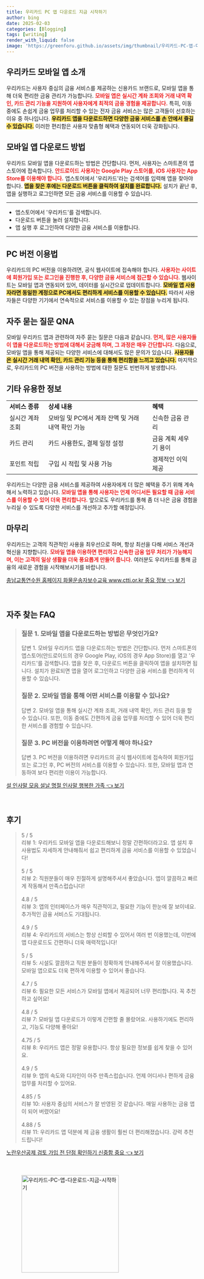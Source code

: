 ```yaml
---
title: 우리카드 PC 앱 다운로드 지금 시작하기
author: bing
date: 2025-02-03
categories: [Blogging]
tags: [writing]
render_with_liquid: false
image: 'https://greenforu.github.io/assets/img/thumbnail/우리카드-PC-앱-다운로드-지금-시작하기.webp'
---
```



<h2 id='우리카드 모바일 앱 소개'>우리카드 모바일 앱 소개</h2>

<p>우리카드는 사용자 중심의 금융 서비스를 제공하는 신용카드 브랜드로, 모바일 앱을 통해 더욱 편리한 금융 관리가 가능합니다. <b><span style="color: #ee2323;">모바일 앱은 실시간 계좌 조회와 거래 내역 확인, 카드 관리 기능을 지원하여 사용자에게 최적의 금융 경험을 제공합니다.</span></b> 특히, 이동 중에도 손쉽게 금융 업무를 처리할 수 있는 전자 금융 서비스는 많은 고객들이 선호하는 이유 중 하나입니다. <b><span style="background-color: #ffe066;">우리카드 앱을 다운로드하면 다양한 금융 서비스를 손 안에서 즐길 수 있습니다.</span></b> 이러한 편리함은 사용자 맞춤형 혜택과 연동되어 더욱 강화됩니다.</p>

<h2 id='모바일 앱 다운로드 방법'>모바일 앱 다운로드 방법</h2>

<p>우리카드 모바일 앱을 다운로드하는 방법은 간단합니다. 먼저, 사용자는 스마트폰의 앱스토어에 접속합니다. <b><span style="color: #ee2323;">안드로이드 사용자는 Google Play 스토어를, iOS 사용자는 App Store를 이용해야 합니다.</span></b> 앱스토어에서 '우리카드'라는 검색어를 입력해 앱을 찾아야 합니다. <b><span style="background-color: #ffe066;">앱을 찾은 후에는 다운로드 버튼을 클릭하여 설치를 완료합니다.</span></b> 설치가 끝난 후, 앱을 실행하고 로그인하면 모든 금융 서비스를 이용할 수 있습니다.</p>

<hr />

<ul>
    <li>앱스토어에서 '우리카드'를 검색합니다.</li>
    <li>다운로드 버튼을 눌러 설치합니다.</li>
    <li>앱 실행 후 로그인하여 다양한 금융 서비스를 이용합니다.</li>
</ul>

<hr />

<h2 id='PC 버전 이용법'>PC 버전 이용법</h2>

<p>우리카드의 PC 버전을 이용하려면, 공식 웹사이트에 접속해야 합니다. <b><span style="color: #ee2323;">사용자는 사이트에 회원가입 또는 로그인을 진행한 후, 다양한 금융 서비스에 접근할 수 있습니다.</span></b> 웹사이트는 모바일 앱과 연동되어 있어, 데이터를 실시간으로 업데이트합니다. <b><span style="background-color: #ffe066;">모바일 앱 사용자라면 동일한 계정으로 PC에서도 편리하게 서비스를 이용할 수 있습니다.</span></b> 따라서 사용자들은 다양한 기기에서 연속적으로 서비스를 이용할 수 있는 장점을 누리게 됩니다.</p>

<h2 id='자주 묻는 질문 QNA'>자주 묻는 질문 QNA</h2>

<p>모바일 우리카드 앱과 관련하여 자주 묻는 질문은 다음과 같습니다. <b><span style="color: #ee2323;">먼저, 많은 사용자들이 앱을 다운로드하는 방법에 대해서 궁금해 하며, 그 과정은 매우 간단합니다.</span></b> 다음으로, 모바일 앱을 통해 제공되는 다양한 서비스에 대해서도 많은 문의가 있습니다. <b><span style="background-color: #ffe066;">사용자들은 실시간 거래 내역 확인, 카드 관리 기능 등을 통해 편리함을 느끼고 있습니다.</span></b> 마지막으로, 우리카드의 PC 버전을 사용하는 방법에 대한 질문도 빈번하게 발생합니다.</p>

<h2 id='기타 유용한 정보'>기타 유용한 정보</h2>

<table>
    <tr>
        <td><b>서비스 종류</b></td>
        <td><b>상세 내용</b></td>
        <td><b>혜택</b></td>
    </tr>
    <tr>
        <td>실시간 계좌 조회</td>
        <td>모바일 및 PC에서 계좌 잔액 및 거래 내역 확인 가능</td>
        <td>신속한 금융 관리</td>
    </tr>
    <tr>
        <td>카드 관리</td>
        <td>카드 사용한도, 결제 일정 설정</td>
        <td>금융 계획 세우기 용이</td>
    </tr>
    <tr>
        <td>포인트 적립</td>
        <td>구입 시 적립 및 사용 가능</td>
        <td>경제적인 이익 제공</td>
    </tr>
</table>

<p>우리카드는 다양한 금융 서비스를 제공하여 사용자에게 더 많은 혜택을 주기 위해 계속해서 노력하고 있습니다. <b><span style="color: #ee2323;">모바일 앱을 통해 사용자는 언제 어디서든 필요할 때 금융 서비스를 이용할 수 있어 더욱 편리합니다.</span></b> 앞으로도 우리카드를 통해 좀 더 나은 금융 경험을 누리실 수 있도록 다양한 서비스를 개선하고 추가할 예정입니다.</p>

<h2 id='마무리'>마무리</h2>

<p>우리카드는 고객의 직관적인 사용을 최우선으로 하며, 항상 최선을 다해 서비스 개선과 혁신을 지향합니다. <b><span style="color: #ee2323;">모바일 앱을 이용하면 편리하고 신속한 금융 업무 처리가 가능해지며, 이는 고객의 일상 생활을 더욱 풍요롭게 만들어 줍니다.</span></b> 여러분도 우리카드를 통해 금융의 새로운 경험을 시작해보시기를 바랍니다.</p>


<p><a class="click-button" title="충남교통연수원 홈페이지 화물운송자보수교육 www.ctti.or.kr 중요 정보" href="https://greenforu.github.io/posts/%EC%B6%A9%EB%82%A8%EA%B5%90%ED%86%B5%EC%97%B0%EC%88%98%EC%9B%90-%ED%99%88%ED%8E%98%EC%9D%B4%EC%A7%80-%ED%99%94%EB%AC%BC%EC%9A%B4%EC%86%A1%EC%9E%90%EB%B3%B4%EC%88%98%EA%B5%90%EC%9C%A1-www.ctti.or.kr-%EC%A4%91%EC%9A%94-%EC%A0%95%EB%B3%B4/" rel="dofollow">충남교통연수원 홈페이지 화물운송자보수교육 www.ctti.or.kr 중요 정보 👈 보기</a></p><br>
<h2 id='자주_찾는_FAQ'>자주 찾는 FAQ</h2>
<div itemscope="" itemtype="https://schema.org/FAQPage"> 
<blockquote> 
<div itemscope="" itemprop="mainEntity" itemtype="https://schema.org/Question"> 
<h3 itemprop="name">질문 1. 모바일 앱을 다운로드하는 방법은 무엇인가요? </h3> 
<div itemscope="" itemprop="acceptedAnswer" itemtype="https://schema.org/Answer"> 
<span itemprop="text"> 
<p>답변 1. 모바일 우리카드 앱을 다운로드하는 방법은 간단합니다. 먼저 스마트폰의 앱스토어(안드로이드의 경우 Google Play, iOS의 경우 App Store)를 열고 '우리카드'를 검색합니다. 앱을 찾은 후, 다운로드 버튼을 클릭하여 앱을 설치하면 됩니다. 설치가 완료되면 앱을 열어 로그인하고 다양한 금융 서비스를 편리하게 이용할 수 있습니다.</p> 
</span> 
</div> 
</div> 
<div itemscope="" itemprop="mainEntity" itemtype="https://schema.org/Question"> 
<h3 itemprop="name">질문 2. 모바일 앱을 통해 어떤 서비스를 이용할 수 있나요? </h3> 
<div itemscope="" itemprop="acceptedAnswer" itemtype="https://schema.org/Answer"> 
<span itemprop="text"> 
<p>답변 2. 모바일 앱을 통해 실시간 계좌 조회, 거래 내역 확인, 카드 관리 등을 할 수 있습니다. 또한, 이동 중에도 간편하게 금융 업무를 처리할 수 있어 더욱 편리한 서비스를 경험할 수 있습니다.</p> 
</span> 
</div> 
</div> 
<div itemscope="" itemprop="mainEntity" itemtype="https://schema.org/Question"> 
<h3 itemprop="name">질문 3. PC 버전을 이용하려면 어떻게 해야 하나요? </h3> 
<div itemscope="" itemprop="acceptedAnswer" itemtype="https://schema.org/Answer"> 
<span itemprop="text"> 
<p>답변 3. PC 버전을 이용하려면 우리카드의 공식 웹사이트에 접속하여 회원가입 또는 로그인 후, PC 버전의 서비스를 이용할 수 있습니다. 또한, 모바일 앱과 연동하여 보다 편리한 이용이 가능합니다.</p> 
</span> 
</div> 
</div> 
</blockquote> 
</div>
<p><a class="click-button" title="설 인사말 모음 설날 명절 인사말 행복한 가족" href="https://greenforu.github.io/posts/%EC%84%A4-%EC%9D%B8%EC%82%AC%EB%A7%90-%EB%AA%A8%EC%9D%8C-%EC%84%A4%EB%82%A0-%EB%AA%85%EC%A0%88-%EC%9D%B8%EC%82%AC%EB%A7%90-%ED%96%89%EB%B3%B5%ED%95%9C-%EA%B0%80%EC%A1%B1/" rel="dofollow">설 인사말 모음 설날 명절 인사말 행복한 가족 👈 보기</a></p><br>
<h2 id='후기'>후기</h2>
<div itemscope itemtype="https://schema.org/Product">
  <blockquote>
  <div itemprop="review" itemscope itemtype="https://schema.org/Review">
      <div itemprop="reviewRating" itemscope itemtype="https://schema.org/Rating"> <span itemprop="ratingValue">5</span> / <span itemprop="bestRating">5</span> </div>
      <span itemprop="reviewBody">리뷰 1: 우리카드 모바일 앱을 다운로드해보니 정말 간편하더라고요. 앱 설치 후 사용법도 자세하게 안내해줘서 쉽고 편리하게 금융 서비스를 이용할 수 있었습니다!</span>
  </div>
  <br>
  <div itemprop="review" itemscope itemtype="https://schema.org/Review">
      <div itemprop="reviewRating" itemscope itemtype="https://schema.org/Rating"> <span itemprop="ratingValue">5</span> / <span itemprop="bestRating">5</span> </div>
      <span itemprop="reviewBody">리뷰 2: 직원분들이 매우 친절하게 설명해주셔서 좋았습니다. 앱이 깔끔하고 빠르게 작동해서 만족스럽습니다!</span>
  </div>
  <br>
  <div itemprop="review" itemscope itemtype="https://schema.org/Review">
      <div itemprop="reviewRating" itemscope itemtype="https://schema.org/Rating"> <span itemprop="ratingValue">4.8</span> / <span itemprop="bestRating">5</span> </div>
      <span itemprop="reviewBody">리뷰 3: 앱의 인터페이스가 매우 직관적이고, 필요한 기능이 한눈에 잘 보이네요. 추가적인 금융 서비스도 기대됩니다.</span>
  </div>
  <br>
  <div itemprop="review" itemscope itemtype="https://schema.org/Review">
      <div itemprop="reviewRating" itemscope itemtype="https://schema.org/Rating"> <span itemprop="ratingValue">4.9</span> / <span itemprop="bestRating">5</span> </div>
      <span itemprop="reviewBody">리뷰 4: 우리카드의 서비스는 항상 신뢰할 수 있어서 여러 번 이용했는데, 이번에 앱 다운로드도 간편하니 더욱 매력적입니다!</span>
  </div>
  <br>
  <div itemprop="review" itemscope itemtype="https://schema.org/Review">
      <div itemprop="reviewRating" itemscope itemtype="https://schema.org/Rating"> <span itemprop="ratingValue">5</span> / <span itemprop="bestRating">5</span> </div>
      <span itemprop="reviewBody">리뷰 5: 시설도 깔끔하고 직원 분들이 정확하게 안내해주셔서 잘 이용했습니다. 모바일 앱으로도 더욱 편하게 이용할 수 있어서 좋습니다.</span>
  </div>
  <br>
  <div itemprop="review" itemscope itemtype="https://schema.org/Review">
      <div itemprop="reviewRating" itemscope itemtype="https://schema.org/Rating"> <span itemprop="ratingValue">4.7</span> / <span itemprop="bestRating">5</span> </div>
      <span itemprop="reviewBody">리뷰 6: 필요한 모든 서비스가 모바일 앱에서 제공되어 너무 편리합니다. 꼭 추천하고 싶어요!</span>
  </div>
  <br>
  <div itemprop="review" itemscope itemtype="https://schema.org/Review">
      <div itemprop="reviewRating" itemscope itemtype="https://schema.org/Rating"> <span itemprop="ratingValue">4.8</span> / <span itemprop="bestRating">5</span> </div>
      <span itemprop="reviewBody">리뷰 7: 모바일 앱 다운로드가 이렇게 간편할 줄 몰랐어요. 사용하기에도 편리하고, 기능도 다양해 좋아요!</span>
  </div>
  <br>
  <div itemprop="review" itemscope itemtype="https://schema.org/Review">
      <div itemprop="reviewRating" itemscope itemtype="https://schema.org/Rating"> <span itemprop="ratingValue">4.75</span> / <span itemprop="bestRating">5</span> </div>
      <span itemprop="reviewBody">리뷰 8: 우리카드 앱은 정말 유용합니다. 항상 필요한 정보를 쉽게 찾을 수 있어요.</span>
  </div>
  <br>
  <div itemprop="review" itemscope itemtype="https://schema.org/Review">
      <div itemprop="reviewRating" itemscope itemtype="https://schema.org/Rating"> <span itemprop="ratingValue">4.9</span> / <span itemprop="bestRating">5</span> </div>
      <span itemprop="reviewBody">리뷰 9: 앱의 속도와 디자인이 아주 만족스럽습니다. 언제 어디서나 편하게 금융 업무를 처리할 수 있어요.</span>
  </div>
  <br>
  <div itemprop="review" itemscope itemtype="https://schema.org/Review">
      <div itemprop="reviewRating" itemscope itemtype="https://schema.org/Rating"> <span itemprop="ratingValue">4.85</span> / <span itemprop="bestRating">5</span> </div>
      <span itemprop="reviewBody">리뷰 10: 사용자 중심의 서비스가 잘 반영된 것 같습니다. 매일 사용하는 금융 앱이 되어 버렸어요!</span>
  </div>
  <br>
  <div itemprop="review" itemscope itemtype="https://schema.org/Review">
      <div itemprop="reviewRating" itemscope itemtype="https://schema.org/Rating"> <span itemprop="ratingValue">4.88</span> / <span itemprop="bestRating">5</span> </div>
      <span itemprop="reviewBody">리뷰 11: 우리카드 앱 덕분에 제 금융 생활이 훨씬 더 편리해졌습니다. 강력 추천드립니다!</span>
  </div>
  </blockquote>
</div>
<p><a class="click-button" title="노란우산공제 검토 가입 전 단점 확인하기 신중함 중요" href="https://greenforu.github.io/posts/%EB%85%B8%EB%9E%80%EC%9A%B0%EC%82%B0%EA%B3%B5%EC%A0%9C-%EA%B2%80%ED%86%A0-%EA%B0%80%EC%9E%85-%EC%A0%84-%EB%8B%A8%EC%A0%90-%ED%99%95%EC%9D%B8%ED%95%98%EA%B8%B0-%EC%8B%A0%EC%A4%91%ED%95%A8-%EC%A4%91%EC%9A%94/" rel="dofollow">노란우산공제 검토 가입 전 단점 확인하기 신중함 중요 👈 보기</a></p><br>
<figure class="image"><img src="https://greenforu.github.io/assets/img/thumbnail/우리카드-PC-앱-다운로드-지금-시작하기.webp" alt="우리카드-PC-앱-다운로드-지금-시작하기" width="256" height="256"></figure>